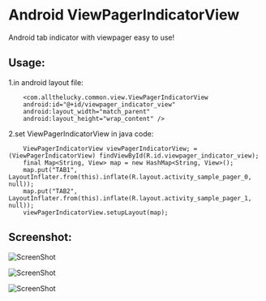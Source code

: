 Android ViewPagerIndicatorView
===========================

Android tab indicator with viewpager easy to use!

Usage:
--------------------------

1.in android layout file:

        <com.allthelucky.common.view.ViewPagerIndicatorView
        android:id="@+id/viewpager_indicator_view"
        android:layout_width="match_parent"
        android:layout_height="wrap_content" />


2.set ViewPagerIndicatorView in java code:

        ViewPagerIndicatorView viewPagerIndicatorView; = (ViewPagerIndicatorView) findViewById(R.id.viewpager_indicator_view);
        final Map<String, View> map = new HashMap<String, View>();
        map.put("TAB1", LayoutInflater.from(this).inflate(R.layout.activity_sample_pager_0, null));
        map.put("TAB2", LayoutInflater.from(this).inflate(R.layout.activity_sample_pager_1, null));
        viewPagerIndicatorView.setupLayout(map);

Screenshot:
--------------------------

![ScreenShot](https://raw.github.com/winfirm/android-viewpager-indicator/master/AndroidViewpagerIndicator/screenshot/shortcuta.jpg)

![ScreenShot](https://raw.github.com/winfirm/android-viewpager-indicator/master/AndroidViewpagerIndicator/screenshot/shortcutb.jpg)

![ScreenShot](https://raw.github.com/winfirm/android-viewpager-indicator/master/AndroidViewpagerIndicator/screenshot/shortcutc.jpg)
